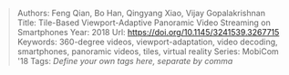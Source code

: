 > Authors: Feng Qian, Bo Han, Qingyang Xiao, Vijay Gopalakrishnan
> Title: Tile-Based Viewport-Adaptive Panoramic Video Streaming on Smartphones
> Year: 2018
> Url: https://doi.org/10.1145/3241539.3267715
> Keywords: 360-degree videos, viewport-adaptation, video decoding, smartphones, panoramic videos, tiles, virtual reality
> Series: MobiCom '18
> Tags: *Define your own tags here, separate by comma*